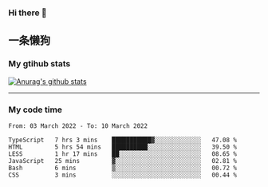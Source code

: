 ### Hi there 👋

## 一条懒狗
<!--
**kiss-me-quickly/kiss-me-quickly** is a ✨ _special_ ✨ repository because its `README.md` (this file) appears on your GitHub profile.

Here are some ideas to get you started:

- 🔭 I’m currently working on ...
- 🌱 I’m currently learning ...
- 👯 I’m looking to collaborate on ...
- 🤔 I’m looking for help with ...
- 💬 Ask me about ...
- 📫 How to reach me: ...
- 😄 Pronouns: ...
- ⚡ Fun fact: ...
-->


### My gtihub stats

[![Anurag's github stats](https://github-readme-stats.vercel.app/api?username=kiss-me-quickly)](https://github.com/anuraghazra/github-readme-stats)

***

### My code time

<!--START_SECTION:waka-->

```text
From: 03 March 2022 - To: 10 March 2022

TypeScript   7 hrs 3 mins    ███████████▓░░░░░░░░░░░░░   47.08 %
HTML         5 hrs 54 mins   ██████████░░░░░░░░░░░░░░░   39.50 %
LESS         1 hr 17 mins    ██░░░░░░░░░░░░░░░░░░░░░░░   08.65 %
JavaScript   25 mins         ▓░░░░░░░░░░░░░░░░░░░░░░░░   02.81 %
Bash         6 mins          ▒░░░░░░░░░░░░░░░░░░░░░░░░   00.72 %
CSS          3 mins          ░░░░░░░░░░░░░░░░░░░░░░░░░   00.44 %
```

<!--END_SECTION:waka-->
